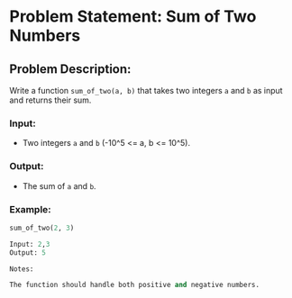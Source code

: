 # Problem Statement: Sum of Two Numbers

## Problem Description:
Write a function `sum_of_two(a, b)` that takes two integers `a` and `b` as input and returns their sum.

### Input:
- Two integers `a` and `b` (-10^5 <= a, b <= 10^5).

### Output:
- The sum of `a` and `b`.

### Example:

```python
sum_of_two(2, 3)

Input: 2,3
Output: 5

Notes:

The function should handle both positive and negative numbers.